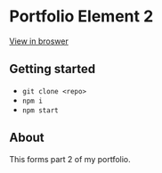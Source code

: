 # Portfolio Element 2
[View in broswer](https://portfolio-element2.vercel.app/)

## Getting started 
- `git clone <repo>`
- `npm i`
- `npm start`

## About
This forms part 2 of my portfolio. 
